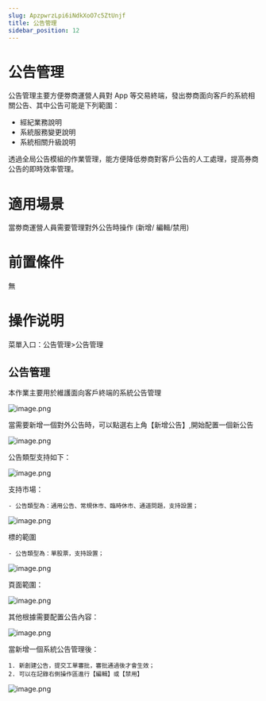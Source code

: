 ```yaml
---
slug: ApzpwrzLpi6iNdkXoO7c5ZtUnjf
title: 公告管理
sidebar_position: 12
---
```



# 公告管理


公告管理主要方便劵商運營人員對 App 等交易終端，發出劵商面向客戶的系統相關公告、其中公告可能是下列範圍：

- 經紀業務說明
- 系統服務變更說明
- 系統相關升級說明

透過全局公告模組的作業管理，能方便降低劵商對客戶公告的人工處理，提高券商公告的即時效率管理。


# 適用場景


當劵商運營人員需要管理對外公告時操作 (新增/ 編輯/禁用)


# 前置條件


無


# 操作说明


菜單入口：公告管理>公告管理


## 公告管理


本作業主要用於維護面向客戶終端的系統公告管理


![image.png](/assets/1a41f927a6893ed59253fa545d9159ad.png)


當需要新增一個對外公告時，可以點選右上角【新增公告】,開始配置一個新公告


![image.png](/assets/920283255ddd6ceae65b9c25fdd80432.png)


公告類型支持如下：                                                                          


![image.png](/assets/7faf806948c79c7da957f093476cc595.png)


支持市場：

    - 公告類型為：通用公告、常規休市、臨時休市、通道問題，支持設置；

![image.png](/assets/f2a65f6775d2dfd355720a771df6a8d4.png)


標的範圍

    - 公告類型為：單股票，支持設置；

![image.png](/assets/217c5c2292301c52ec5a94223592146b.png)


頁面範圍：


![image.png](/assets/1612718aedfbe3e9a7d0215a26bd78ce.png)


其他根據需要配置公告內容：


![image.png](/assets/27f2feb581e7d5241025a4ea40cba0c0.png)


當新增一個系統公告管理後：

    1. 新創建公告，提交工單審批，審批通過後才會生效；
    2. 可以在記錄右側操作區進行【編輯】或【禁用】

![image.png](/assets/0b6048b95887514f47a41da0934bf5dd.png)


